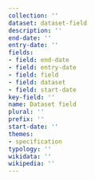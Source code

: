 ```yaml
---
collection: ''
dataset: dataset-field
description: ''
end-date: ''
entry-date: ''
fields:
- field: end-date
- field: entry-date
- field: field
- field: dataset
- field: start-date
key-field: ''
name: Dataset field
plural: ''
prefix: ''
start-date: ''
themes:
- specification
typology: ''
wikidata: ''
wikipedia: ''
---
```

